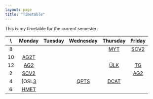```yaml
---
layout: page
title: "Timetable"
---
```

This is my timetable for the current semester:

|     \    | Monday    | Tuesday   | Wednesday | Thursday  | Friday   |
|  :----:  |  :-----:  |  :-----:  |  :-----:  |  :-----:  |  :----:  |
|  8       |           |           |           | [MYT][6]  | [SCV2][2]|
|  10      | [AG2T][1] |           |           |           |          |
|  12      | [AG2][1]  |           |           | [ÜLK][6]  | [TG][8]  |
|  2       | [SCV2][2] |           |           |           | [AG2][1] |
|  4       | [OSL[3]   |           | [QPTS][5] | [DCAT][7] |          |
|  6       | [HMET][4] |           |           |           |          |

[1]: https://www.math.uni-bonn.de/people/ydutta/v4a2
[2]: https://basis.uni-bonn.de/qisserver/rds?state=verpublish&status=init&vmfile=no&publishid=229221&moduleCall=webInfo&publishConfFile=webInfo&publishSubDir=veranstaltung
[3]: http://www.math.uni-bonn.de/ag/logik/oberseminar-SoSe23.shtml
[4]: https://basis.uni-bonn.de/qisserver/rds?state=verpublish&status=init&vmfile=no&publishid=229076&moduleCall=webInfo&publishConfFile=webInfo&publishSubDir=veranstaltung
[5]: https://sites.google.com/view/giacomomezzedimi/teaching?authuser=0
[6]: https://dkirstein.github.io/courses/23-geotop.html
[7]: http://www.math.uni-bonn.de/people/thorsten/teaching/derived-ss-23/index.htmpl
[8]: https://www.math.uni-bonn.de/people/phierony/s4a6-SoSe23.pdf
